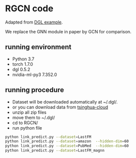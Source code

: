 # RGCN code

Adapted from [DGL example](https://github.com/dmlc/dgl/tree/master/examples/pytorch/rgcn).

We replace the GNN module in paper by GCN for comparison.

## running environment

* Python 3.7
* torch 1.7.0
* dgl 0.5.2
* nvidia-ml-py3 7.352.0

## running procedure

* Dataset will be downloaded automatically at ~/.dgl/.
* or you can download data from [tsinghua-cloud](https://cloud.tsinghua.edu.cn/d/8b9644cfa8344f26878c/)
* unzip all zip files
* move them to ~/.dgl/
* cd to RGCN/
* run python file

```bash
python link_predict.py --dataset=LastFM
python link_predict.py --dataset=amazon  --hidden-dim=60
python link_predict.py --dataset=PubMed  --hidden-dim=60
python link_predict.py --dataset=LastFM_magnn
```